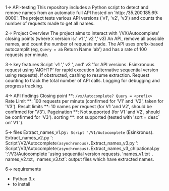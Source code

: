 1-> API-testing
This repository includes a Python script to detect and remove names from an automatic full API hosted on 'http: /35.200.185.69: 8000'. 
The project tests various API versions ('v1', 'v2', 'v3') and counts the number of requests made to get all names.

2-> Project Overview
The project aims to interact with '/VX/Autocomplete' closing points (where `X` version is:' v1 ',' v2 ',' v3) An API, remove all possible names, and count the number of requests made. 
The API uses prefix-based autocamplit (eg, `Query = ab` Return Name 'ab')
and has a rate of 100 requests per minute.

3-> key features
 Script `v1 ',' v2 ', and' v3 'for API versions.
 Esinkronous request using 'AIOHTP' for rapid execution (alternative sequential version using requests).
 If obstructed, cashing to resume extraction.
 Request counting to track the total number of API calls.
 Logging for debugging and progress tracking.

4-> API findings
 Closing point **: `/vx/Autocomplete? Query = <prefix> `
 Rate Limit **: 100 requests per minute (confirmed for 'V1' and 'V2', taken for 'V3').
 Result limits **: 10 names per request (for V1 'and V2', should be confirmed for 'V3').
 Pageination **: Not supported (for V1 'and V2', should be confirmed for 'V3').
 sorting **: not supported (tested with 'sort = desc` on' V1 ').

5-> files
 Extract_names_v1.py`: Script '/V1/Autocomplete` (Esinkronus).
 Extract_names_v2.py ': Script'/V2/Autocomplete` (asynchronous).
 `Extract_names_v3.py ': Script'/V3/Autocomplete` (asynchronous).
 `Extract_names_v3_chipational.py ':'/V3/Autocomplete 'using sequential version requests.
 'names_v1.txt `,` names_v2.txt`, `names_v3.txt`: output files which have extracted names.

6-> requirements
- Pythan 3.x
- to install
